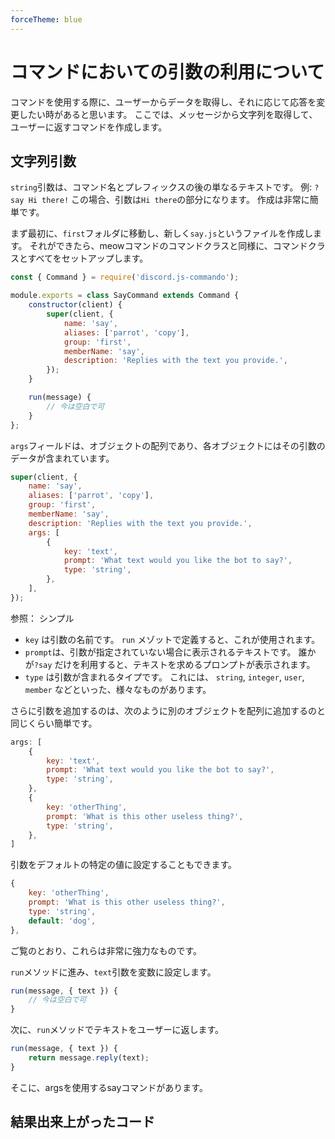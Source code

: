 ```yaml
---
forceTheme: blue
---
```


# コマンドにおいての引数の利用について

コマンドを使用する際に、ユーザーからデータを取得し、それに応じて応答を変更したい時があると思います。 ここでは、メッセージから文字列を取得して、ユーザーに返すコマンドを作成します。

## 文字列引数

`string`引数は、コマンド名とプレフィックスの後の単なるテキストです。 例: `?say Hi there!` この場合、引数は`Hi there`の部分になります。 作成は非常に簡単です。

まず最初に、`first`フォルダに移動し、新しく`say.js`というファイルを作成します。 それができたら、meowコマンドのコマンドクラスと同様に、コマンドクラスとすべてをセットアップします。

```js
const { Command } = require('discord.js-commando');

module.exports = class SayCommand extends Command {
    constructor(client) {
        super(client, {
            name: 'say',
            aliases: ['parrot', 'copy'],
            group: 'first',
            memberName: 'say',
            description: 'Replies with the text you provide.',
        });
    }

    run(message) {
        // 今は空白で可
    }
};
```

`args`フィールドは、オブジェクトの配列であり、各オブジェクトにはその引数のデータが含まれています。

```js
super(client, {
    name: 'say',
    aliases: ['parrot', 'copy'],
    group: 'first',
    memberName: 'say',
    description: 'Replies with the text you provide.',
    args: [
        {
            key: 'text',
            prompt: 'What text would you like the bot to say?',
            type: 'string',
        },
    ],
});
```

参照： シンプル

- `key` は引数の名前です。 `run` メゾットで定義すると、これが使用されます。
- ` prompt `は、引数が指定されていない場合に表示されるテキストです。 誰かが`?say` だけを利用すると、テキストを求めるプロンプトが表示されます。
- `type` は引数が含まれるタイプです。 これには、 `string`, `integer`, `user`, `member` などといった、様々なものがあります。

さらに引数を追加するのは、次のように別のオブジェクトを配列に追加するのと同じくらい簡単です。

```js
args: [
    {
        key: 'text',
        prompt: 'What text would you like the bot to say?',
        type: 'string',
    },
    {
        key: 'otherThing',
        prompt: 'What is this other useless thing?',
        type: 'string',
    },
]
```

引数をデフォルトの特定の値に設定することもできます。

```js
{
    key: 'otherThing',
    prompt: 'What is this other useless thing?',
    type: 'string',
    default: 'dog',
},
```

ご覧のとおり、これらは非常に強力なものです。

`run`メソッドに進み、`text`引数を変数に設定します。

```js
run(message, { text }) {
    // 今は空白で可
}
```

次に、`run`メソッドでテキストをユーザーに返します。

```js
run(message, { text }) {
    return message.reply(text);
}
```

そこに、argsを使用するsayコマンドがあります。

## 結果出来上がったコード

<resulting-code />
